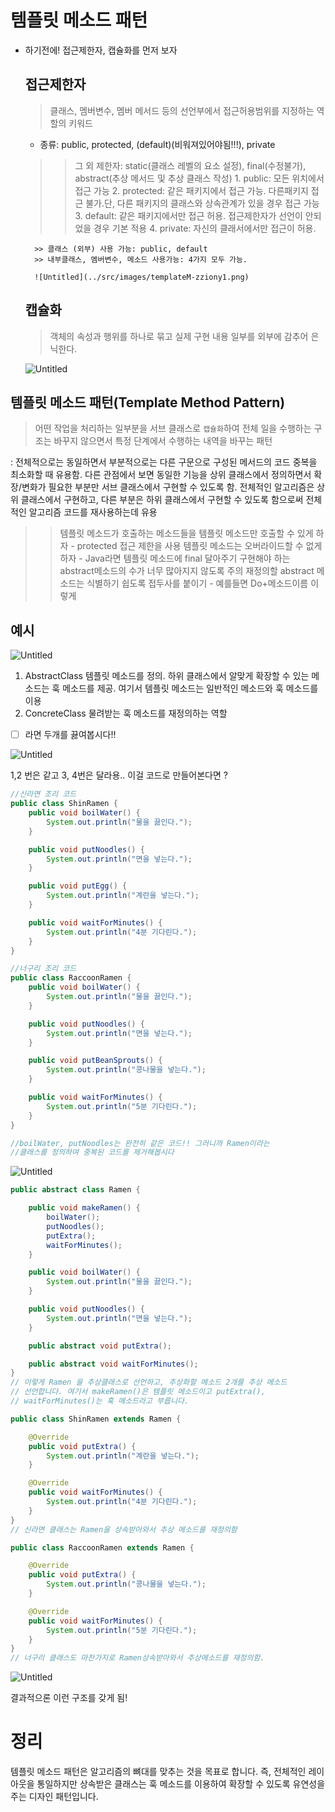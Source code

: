 # 템플릿 메소드 패턴

- 하기전에! 접근제한자, 캡슐화를 먼저 보자
    
    ## 접근제한자
    
    > 클래스, 멤버변수, 멤버 메서드 등의 선언부에서 
    접근허용범위를 지정하는 역할의 키워드
    > 
    - 종류: public, protected, (default)(비워져있어야됨!!!), private
     >> 그 외 제한자: static(클래스 레벨의 요소 설정), final(수정불가), abstract(추상 메서드 및 추상 클래스 작성)
        1. public: 모든 위치에서 접근 가능
        2. protected: 같은 패키지에서 접근 가능. 다른패키지 접근 불가.단, 다른 패키지의 클래스와 상속관계가 있을 경우 접근 가능
        3. default: 같은 패키지에서만 접근 허용. 접근제한자가 선언이 안되었을 경우 기본 적용
        4. private: 자신의 클래서에서만 접근이 허용.
        
        >> 클래스 (외부) 사용 가능: public, default
        >> 내부클래스, 멤버변수, 메소드 사용가능: 4가지 모두 가능.
        
        ![Untitled](../src/images/templateM-zziony1.png)
        
    
    ## 캡슐화
    
    > 객체의 속성과 행위를 하나로 묶고
    실제 구현 내용 일부를 외부에 감추어 은닉한다.
    > 
    
    ![Untitled](../src/images/templateM-zziony2.png)
    

## 템플릿 메소드 패턴(Template Method Pattern)

> 어떤 작업을 처리하는 일부분을 서브 클래스로 `캡슐화`하여 
전체 일을 수행하는 구조는 바꾸지 않으면서 
특정 단계에서 수행하는 내역을 바꾸는 패턴
> 

: 전체적으로는 동일하면서 부분적으로는 다른 구문으로 구성된 메서드의 코드 중복을 최소화할 때 유용함. 다른 관점에서 보면 동일한 기능을 상위 클래스에서 정의하면서 확장/변화가 필요한 부분만 서브 클래스에서 구현할 수 있도록 함. 전체적인 알고리즘은 상위 클래스에서 구현하고, 다른 부분은 하위 클래스에서 구현할 수 있도록 함으로써 전체적인 알고리즘 코드를 재사용하는데 유용

>> 템플릿 메소드가 호출하는 메소드들을 템플릿 메소드만 호출할 수 있게 하자
     - protected 접근 제한을 사용
>> 템플릿 메소드는 오버라이드할 수 없게 하자
     - Java라면 템플릿 메소드에 final 달아주기
>> 구현해야 하는 abstract메소드의 수가 너무 많아지지 않도록 주의
>> 재정의할 abstract 메소드는 식별하기 쉽도록 접두사를 붙이기
     - 예를들면 Do+메소드이름 이렇게

## 예시

![Untitled](../src/images/templateM-zziony3.png)

1. AbstractClass
템플릿 메소드를 정의. 하위 클래스에서 알맞게 확장할 수 있는 메소드는 훅 메소드를 제공. 여기서 템플릿 메소드는 일반적인 메소드와 훅 메소드를 이용
2. ConcreteClass
물려받는 훅 메소드를 재정의하는 역할

- [ ]  라면 두개를 끓여봅시다!!

![Untitled](../src/images/templateM-zziony4.png)

1,2 번은 같고 3, 4번은 달라용.. 이걸 코드로 만들어본다면 ?

```java
//신라면 조리 코드
public class ShinRamen {
    public void boilWater() {
        System.out.println("물을 끓인다.");
    }

    public void putNoodles() {
        System.out.println("면을 넣는다.");
    }

    public void putEgg() {
        System.out.println("계란을 넣는다.");
    }

    public void waitForMinutes() {
        System.out.println("4분 기다린다.");
    }
}

//너구리 조리 코드
public class RaccoonRamen {
    public void boilWater() {
        System.out.println("물을 끓인다.");
    }

    public void putNoodles() {
        System.out.println("면을 넣는다.");
    }

    public void putBeanSprouts() {
        System.out.println("콩나물을 넣는다.");
    }

    public void waitForMinutes() {
        System.out.println("5분 기다린다.");
    }
}

//boilWater, putNoodles는 완전히 같은 코드!! 그러니까 Ramen이라는
//클래스를 정의하여 중복된 코드를 제거해봅시다
```

![Untitled](../src/images/templateM-zziony5.png)

```java
public abstract class Ramen {

    public void makeRamen() {
        boilWater();
        putNoodles();
        putExtra();
        waitForMinutes();
    }

    public void boilWater() {
        System.out.println("물을 끓인다.");
    }

    public void putNoodles() {
        System.out.println("면을 넣는다.");
    }

    public abstract void putExtra();

    public abstract void waitForMinutes();
}
// 이렇게 Ramen 을 추상클래스로 선언하고, 추상화할 메소드 2개를 추상 메소드
// 선언합니다. 여기서 makeRamen()은 템플릿 메소드이고 putExtra(), 
// waitForMinutes()는 훅 메소드라고 부릅니다.

public class ShinRamen extends Ramen {

    @Override
    public void putExtra() {
        System.out.println("계란을 넣는다.");
    }

    @Override
    public void waitForMinutes() {
        System.out.println("4분 기다린다.");
    }
}
// 신라면 클래스는 Ramen을 상속받아와서 추상 메소드를 재정의함

public class RaccoonRamen extends Ramen {

    @Override
    public void putExtra() {
        System.out.println("콩나물을 넣는다.");
    }

    @Override
    public void waitForMinutes() {
        System.out.println("5분 기다린다.");
    }
}
// 너구리 클래스도 마찬가지로 Ramen상속받아와서 추상메소드를 재정의함.

```

![Untitled](../src/images/templateM-zziony6.png)

결과적으론 이런 구조를 갖게 됨!

# 정리

템플릿 메소드 패턴은 알고리즘의 뼈대를 맞추는 것을 목표로 합니다. 즉, 전체적인 레이아웃을 통일하지만 상속받은 클래스는 훅 메소드를 이용하여 확장할 수 있도록 유연성을 주는 디자인 패턴입니다.
